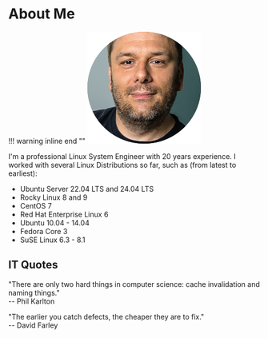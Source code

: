 # About Me

!!! warning inline end ""
    ![Michael Rolli](img/me.png)

I'm a professional Linux System Engineer with 20 years experience. I worked with
several Linux Distributions so far, such as (from latest to earliest):

- Ubuntu Server 22.04 LTS and 24.04 LTS
- Rocky Linux 8 and 9
- CentOS 7
- Red Hat Enterprise Linux 6
- Ubuntu 10.04 - 14.04
- Fedora Core 3
- SuSE Linux 6.3 - 8.1

## IT Quotes

"There are only two hard things in computer science: cache invalidation and
naming things."  
-- Phil Karlton

"The earlier you catch defects, the cheaper they are to fix."  
-- David Farley
